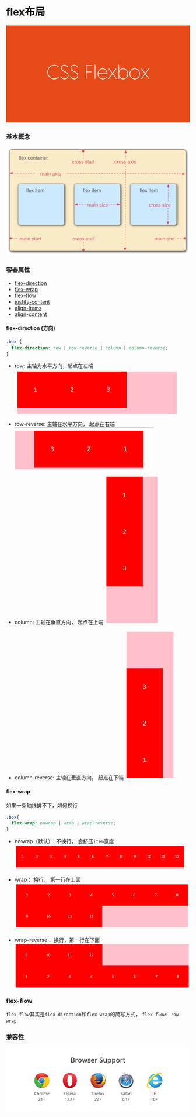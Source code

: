 # flex布局

![](/assets/5a7d00514af1e464221c677c15e8e990.png)

### 基本概念

![](/assets/3791e575c48b3698be6a94ae1dbff79d.png)

### 容器属性

* [flex-direction](flex-direction)
* [flex-wrap](flex-wrap)
* [flex-flow](flex-flow)
* [justify-content](justify-content)
* [align-items](align-items)
* [align-content](align-content)

<a name="flex-direction"></a>
#### flex-direction (方向)

```css
.box {
  flex-direction: row | row-reverse | column | column-reverse;
}
```
* row: 主轴为水平方向，起点在左端
![](/assets/企业微信截图_15324859183170.png)

* row-reverse:  主轴在水平方向， 起点在右端
![](/assets/企业微信截图_15324859699106.png)

* column: 主轴在垂直方向， 起点在上端
![](/assets/企业微信截图_15324860154034.png)

* column-reverse: 主轴在垂直方向， 起点在下端
![](/assets/企业微信截图_15324860251421.png)

<a name="flex-wrap"></a>
#### flex-wrap

如果一条轴线排不下，如何换行

```css
.box{
  flex-wrap: nowrap | wrap | wrap-reverse;
}
```

* nowrap（默认）: 不换行， 会挤压`item`宽度
![](/assets/企业微信截图_1532486704653.png)

* wrap： 换行， 第一行在上面
![](/assets/企业微信截图_15324867271595.png)

* wrap-reverse： 换行，第一行在下面
![](/assets/企业微信截图_15324868257680.png)

<a name="flex-flow"></a>
### flex-flow
`flex-flow`其实是`flex-direction`和`flex-wrap`的简写方式， `flex-flow: row wrap`

### 兼容性

![](/assets/8712d713c7d0b884a5cb9770efc422b4.jpg)


